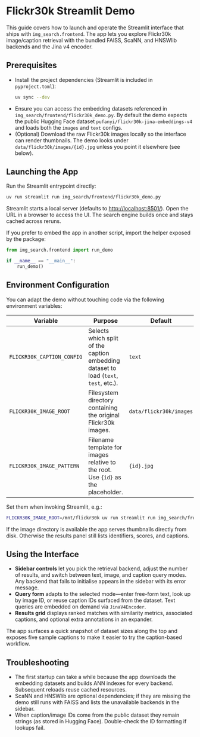 # Flickr30k Streamlit Demo

This guide covers how to launch and operate the Streamlit interface that ships with
`img_search.frontend`. The app lets you explore Flickr30k image/caption retrieval with
the bundled FAISS, ScaNN, and HNSWlib backends and the Jina v4 encoder.

## Prerequisites

- Install the project dependencies (Streamlit is included in `pyproject.toml`):
  ```bash
  uv sync --dev
  ```
- Ensure you can access the embedding datasets referenced in
  `img_search/frontend/flickr30k_demo.py`. By default the demo expects the public
  Hugging Face dataset `pufanyi/flickr30k-jina-embeddings-v4` and loads both the
  `images` and `text` configs.
- (Optional) Download the raw Flickr30k images locally so the interface can render
  thumbnails. The demo looks under `data/flickr30k/images/{id}.jpg` unless you point it
  elsewhere (see below).

## Launching the App

Run the Streamlit entrypoint directly:

```bash
uv run streamlit run img_search/frontend/flickr30k_demo.py
```

Streamlit starts a local server (defaults to <http://localhost:8501/>). Open the URL in a
browser to access the UI. The search engine builds once and stays cached across reruns.

If you prefer to embed the app in another script, import the helper exposed by the
package:

```python
from img_search.frontend import run_demo

if __name__ == "__main__":
    run_demo()
```

## Environment Configuration

You can adapt the demo without touching code via the following environment variables:

| Variable | Purpose | Default |
| --- | --- | --- |
| `FLICKR30K_CAPTION_CONFIG` | Selects which split of the caption embedding dataset to load (`text`, `test`, etc.). | `text` |
| `FLICKR30K_IMAGE_ROOT` | Filesystem directory containing the original Flickr30k images. | `data/flickr30k/images` |
| `FLICKR30K_IMAGE_PATTERN` | Filename template for images relative to the root. Use `{id}` as the placeholder. | `{id}.jpg` |

Set them when invoking Streamlit, e.g.:

```bash
FLICKR30K_IMAGE_ROOT=/mnt/flickr30k uv run streamlit run img_search/frontend/flickr30k_demo.py
```

If the image directory is available the app serves thumbnails directly from disk.
Otherwise the results panel still lists identifiers, scores, and captions.

## Using the Interface

- **Sidebar controls** let you pick the retrieval backend, adjust the number of results,
  and switch between text, image, and caption query modes. Any backend that fails to
  initialise appears in the sidebar with its error message.
- **Query form** adapts to the selected mode—enter free-form text, look up by image ID,
  or reuse caption IDs surfaced from the dataset. Text queries are embedded on demand via
  `JinaV4Encoder`.
- **Results grid** displays ranked matches with similarity metrics, associated captions,
  and optional extra annotations in an expander.

The app surfaces a quick snapshot of dataset sizes along the top and exposes five sample
captions to make it easier to try the caption-based workflow.

## Troubleshooting

- The first startup can take a while because the app downloads the embedding datasets and
  builds ANN indexes for every backend. Subsequent reloads reuse cached resources.
- ScaNN and HNSWlib are optional dependencies; if they are missing the demo still runs
  with FAISS and lists the unavailable backends in the sidebar.
- When caption/image IDs come from the public dataset they remain strings (as stored in
  Hugging Face). Double-check the ID formatting if lookups fail.
